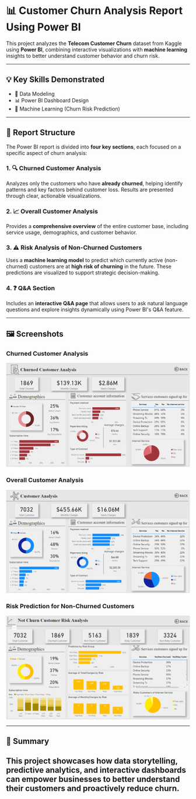 # 📊 Customer Churn Analysis Report Using Power BI

This project analyzes the **Telecom Customer Churn** dataset from Kaggle using **Power BI**, combining interactive visualizations with **machine learning** insights to better understand customer behavior and churn risk.

---

## 💡 Key Skills Demonstrated

- 🔧 Data Modeling  
- 📊 Power BI Dashboard Design  
- 🤖 Machine Learning (Churn Risk Prediction)

---

## 📁 Report Structure

The Power BI report is divided into **four key sections**, each focused on a specific aspect of churn analysis:

### 1. 🔍 Churned Customer Analysis  
Analyzes only the customers who have **already churned**, helping identify patterns and key factors behind customer loss. Results are presented through clear, actionable visualizations.

### 2. 📈 Overall Customer Analysis  
Provides a **comprehensive overview** of the entire customer base, including service usage, demographics, and customer behavior.

### 3. ⚠️ Risk Analysis of Non-Churned Customers  
Uses a **machine learning model** to predict which currently active (non-churned) customers are at **high risk of churning** in the future. These predictions are visualized to support strategic decision-making.

### 4. ❓ Q&A Section  
Includes an **interactive Q&A page** that allows users to ask natural language questions and explore insights dynamically using Power BI's Q&A feature.

---

## 🖼️ Screenshots

### Churned Customer Analysis  
![Churned Customers](http://github.com/idaemrot/Churn-Analysis-using-powerBI/blob/main/IMAGE%201.png)

### Overall Customer Analysis  
![Overall Analysis](https://github.com/idaemrot/Churn-Analysis-using-powerBI/blob/main/IMAGE%202.png)

### Risk Prediction for Non-Churned Customers  
![Risk Analysis](https://github.com/idaemrot/Churn-Analysis-using-powerBI/blob/main/IMAGE%203.png)

---

## 📍 Summary

This project showcases how **data storytelling**, **predictive analytics**, and **interactive dashboards** can empower businesses to better understand their customers and proactively reduce churn.
---
